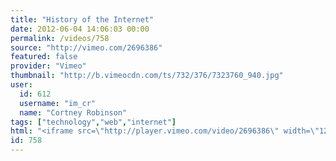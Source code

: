 ```yaml
---
title: "History of the Internet"
date: 2012-06-04 14:06:03 00:00
permalink: /videos/758
source: "http://vimeo.com/2696386"
featured: false
provider: "Vimeo"
thumbnail: "http://b.vimeocdn.com/ts/732/376/7323760_940.jpg"
user:
  id: 612
  username: "im_cr"
  name: "Cortney Robinson"
tags: ["technology","web","internet"]
html: "<iframe src=\"http://player.vimeo.com/video/2696386\" width=\"1280\" height=\"720\" frameborder=\"0\" webkitAllowFullScreen mozallowfullscreen allowFullScreen></iframe>"
id: 758
---
```



